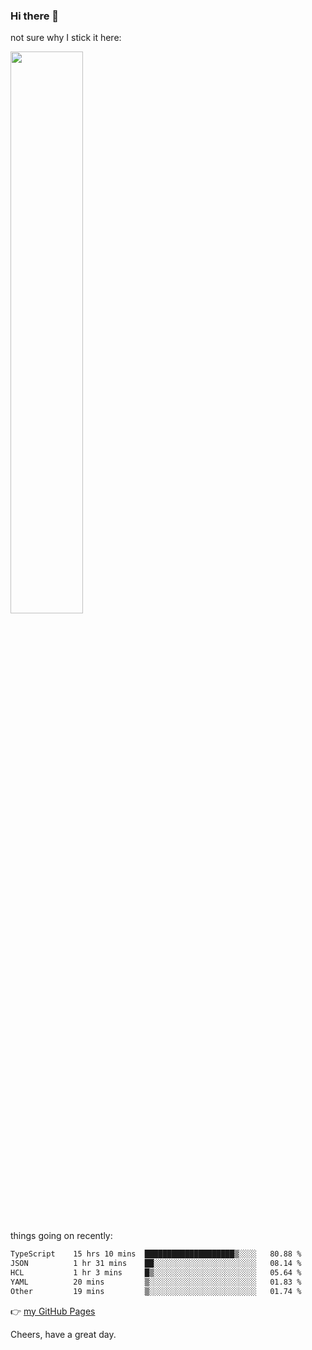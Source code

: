 ### Hi there 👋

not sure why I stick it here:

[<img width="48%" src="https://github-readme-stats.vercel.app/api?username=ykzhukian&show_icons=true&theme=dracula">](https://github.com/anuraghazra/github-readme-stats)


things going on recently:

<!--START_SECTION:waka-->

```txt
TypeScript    15 hrs 10 mins  ████████████████████▒░░░░   80.88 %
JSON          1 hr 31 mins    ██░░░░░░░░░░░░░░░░░░░░░░░   08.14 %
HCL           1 hr 3 mins     █▒░░░░░░░░░░░░░░░░░░░░░░░   05.64 %
YAML          20 mins         ▒░░░░░░░░░░░░░░░░░░░░░░░░   01.83 %
Other         19 mins         ▒░░░░░░░░░░░░░░░░░░░░░░░░   01.74 %
```

<!--END_SECTION:waka-->

👉 [my GitHub Pages](https://ykzhukian.github.io)

Cheers, have a great day.

